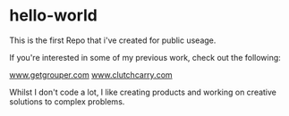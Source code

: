 # hello-world
This is the first Repo that i've created for public useage.

If you're interested in some of my previous work, check out the following:

www.getgrouper.com
www.clutchcarry.com

Whilst I don't code a lot, I like creating products and working on creative solutions to complex problems.
